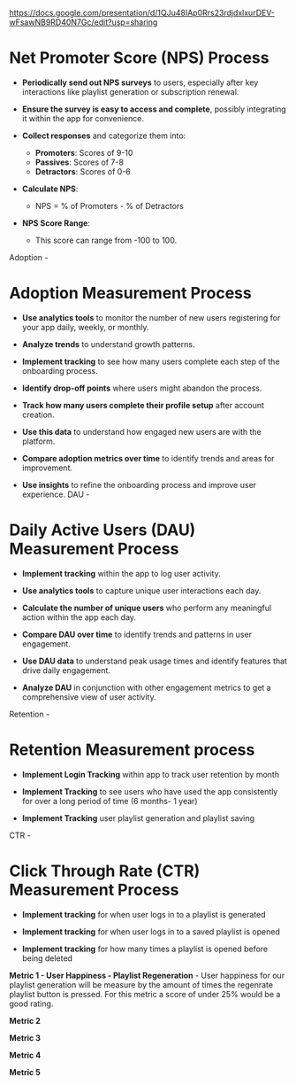 https://docs.google.com/presentation/d/1QJu48IAp0Rrs23rdjdxlxurDEV-wFsawNB9RD40N7Gc/edit?usp=sharing 

# Net Promoter Score (NPS) Process

- **Periodically send out NPS surveys** to users, especially after key interactions like playlist generation or subscription renewal.

- **Ensure the survey is easy to access and complete**, possibly integrating it within the app for convenience.

- **Collect responses** and categorize them into:
  - **Promoters**: Scores of 9-10
  - **Passives**: Scores of 7-8
  - **Detractors**: Scores of 0-6

- **Calculate NPS**:
  - NPS = % of Promoters - % of Detractors

- **NPS Score Range**:
  - This score can range from -100 to 100.
     
     
Adoption -  

   
   # Adoption Measurement Process

- **Use analytics tools** to monitor the number of new users registering for your app daily, weekly, or monthly.

- **Analyze trends** to understand growth patterns.

- **Implement tracking** to see how many users complete each step of the onboarding process.

- **Identify drop-off points** where users might abandon the process.

- **Track how many users complete their profile setup** after account creation.

- **Use this data** to understand how engaged new users are with the platform.

- **Compare adoption metrics over time** to identify trends and areas for improvement.

- **Use insights** to refine the onboarding process and improve user experience.
DAU - 
# Daily Active Users (DAU) Measurement Process

- **Implement tracking** within the app to log user activity.

- **Use analytics tools** to capture unique user interactions each day.

- **Calculate the number of unique users** who perform any meaningful action within the app each day.

- **Compare DAU over time** to identify trends and patterns in user engagement.

- **Use DAU data** to understand peak usage times and identify features that drive daily engagement.

- **Analyze DAU** in conjunction with other engagement metrics to get a comprehensive view of user activity.
    
Retention - 
# Retention Measurement process

- **Implement Login Tracking** within app to track user retention by month
  
- **Implement Tracking** to see users who have used the app consistently for over a long period of time (6 months- 1 year)
  
- **Implement Tracking** user playlist generation and playlist saving

CTR -
# Click Through Rate (CTR) Measurement Process

- **Implement tracking** for when user logs in to a playlist is generated
  
- **Implement tracking** for when user logs in to a saved playlist is opened

- **Implement tracking** for how many times a playlist is opened before being deleted

**Metric 1 - User Happiness - Playlist Regeneration** - User happiness for our  playlist generation will be measure by the amount of times the regenrate playlist button is pressed. For this metric a score of under 25% would be a good rating.

**Metric 2**

**Metric 3**

**Metric 4**

**Metric 5**
